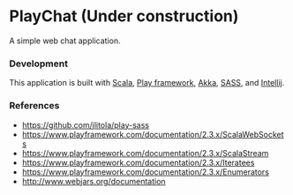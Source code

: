 # PlayChat (Under construction) #

A simple web chat application.

### Development ###

This application is built with [Scala](http://www.scala-lang.org/), 
[Play framework](https://playframework.com/), [Akka](http://akka.io/),
[SASS](http://sass-lang.com/), and [Intellij](https://www.jetbrains.com/idea/).

### References ###

- https://github.com/jlitola/play-sass
- https://www.playframework.com/documentation/2.3.x/ScalaWebSockets
- https://www.playframework.com/documentation/2.3.x/ScalaStream
- https://www.playframework.com/documentation/2.3.x/Iteratees
- https://www.playframework.com/documentation/2.3.x/Enumerators
- http://www.webjars.org/documentation
